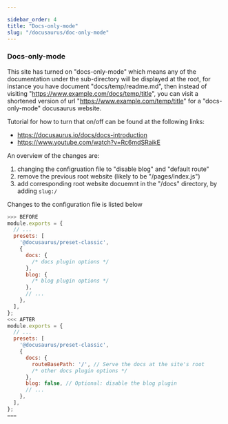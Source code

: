 ```yaml
---

sidebar_order: 4
title: "Docs-only-mode"
slug: "/docusaurus/doc-only-mode"
---
```



### Docs-only-mode

This site has turned on "docs-only-mode" which means any of the documentation under the sub-directory will be displayed at the root, for instance you have document "docs/temp/readme.md", then instead of visiting "https://www.example.com/docs/temp/title", you can visit a shortened version of url "https://www.example.com/temp/title" for a "docs-only-mode" docusaurus website.

Tutorial for how to turn that on/off can be found at the following links:
- https://docusaurus.io/docs/docs-introduction
- https://www.youtube.com/watch?v=Rc6mdSRaikE

An overview of the changes are:
1. changing the configruation file to "disable blog" and "default route"
2. remove the previous root website (likely to be "/pages/index.js")
3. add corresponding root website docuemnt in the "/docs" directory, by adding `slug:/`

Changes to the configuration file is listed below
```js title="docusaurus.config.js"
>>> BEFORE
module.exports = {
  // ...
  presets: [
    '@docusaurus/preset-classic',
    {
      docs: {
        /* docs plugin options */
      },
      blog: {
        /* blog plugin options */
      },
      // ...
    },
  ],
};
<<< AFTER
module.exports = {
  // ...
  presets: [
    '@docusaurus/preset-classic',
    {
      docs: {
        routeBasePath: '/', // Serve the docs at the site's root
        /* other docs plugin options */
      },
      blog: false, // Optional: disable the blog plugin
      // ...
    },
  ],
};
===
```

